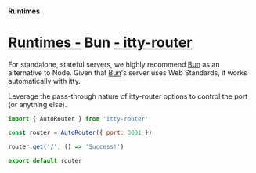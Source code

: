 #### Runtimes 
# <u>Runtimes -</u> Bun <u>- itty-router</u>

For standalone, stateful servers, we highly recommend [Bun](https://bun.sh) as an alternative to Node.  Given that [Bun](https://bun.sh)'s server uses Web Standards, it works automatically with itty.  

Leverage the pass-through nature of itty-router options to control the port (or anything else).

```js
import { AutoRouter } from 'itty-router'

const router = AutoRouter({ port: 3001 })

router.get('/', () => 'Success!')

export default router
```
